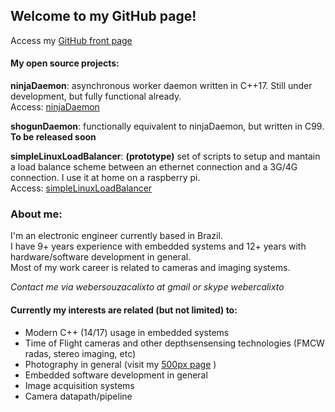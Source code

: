 ## Welcome to my GitHub page!  
Access my [GitHub front page](https://github.com/webercalixto)  

#### My open source projects:  
  
**ninjaDaemon**: asynchronous worker daemon written in C++17. Still under development, but fully functional already.  
    Access: [ninjaDaemon](https://webercalixto.github.io/ninjaDaemon/)  
      
**shogunDaemon**: functionally equivalent to ninjaDaemon, but written in C99.  
    **To be released soon**  
      
**simpleLinuxLoadBalancer**: **(prototype)** set of scripts to setup and mantain a load balance scheme between an ethernet connection and a 3G/4G connection. I use it at home on a raspberry pi.  
    Access: [simpleLinuxLoadBalancer](https://github.com/webercalixto/simpleLinuxLoadBalancer)  
  
### About me:

I'm an electronic engineer currently based in Brazil.  
I have 9+ years experience with embedded systems and 12+ years with hardware/software development in general.   
Most of my work career is related to cameras and imaging systems.  

*Contact me via webersouzacalixto at gmail or skype webercalixto*  

#### Currently my interests are related (but not limited) to:  
* Modern C++ (14/17) usage in embedded systems  
* Time of Flight cameras and other depthsensensing technologies (FMCW radas, stereo imaging, etc)  
* Photography in general (visit my [500px page](https://500px.com/webercalixto) )  
* Embedded software development in general  
* Image acquisition systems  
* Camera datapath/pipeline  

